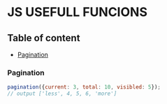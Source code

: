 # JS USEFULL FUNCIONS

## Table of content

- [Pagination](#pagination)

### Pagination

```js
pagination({current: 3, total: 10, visibled: 5});
// output ['less', 4, 5, 6, 'more']
```